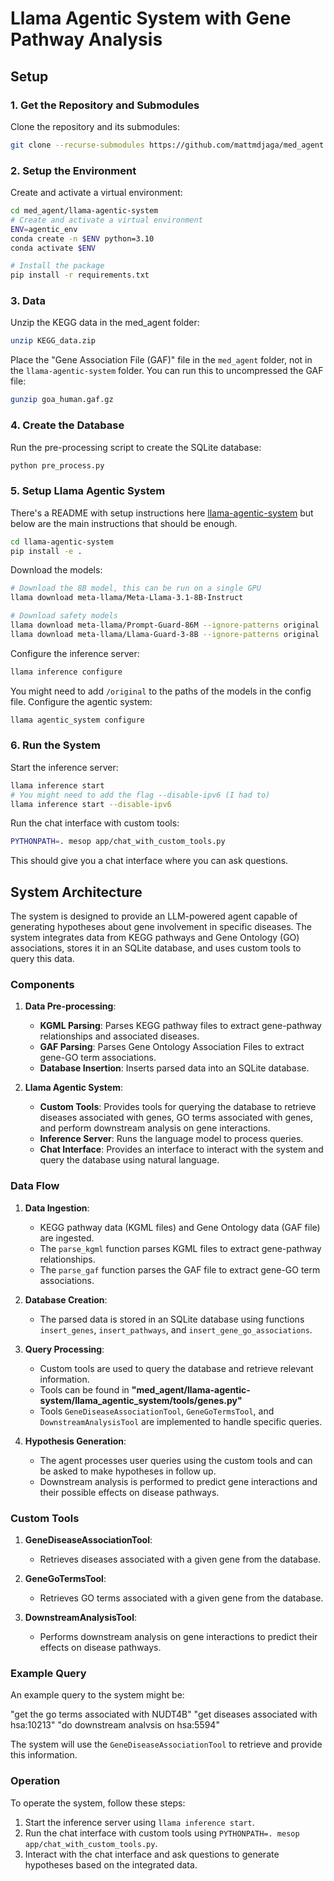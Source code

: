 # Llama Agentic System with Gene Pathway Analysis

## Setup

### 1. Get the Repository and Submodules

Clone the repository and its submodules:

```bash
git clone --recurse-submodules https://github.com/mattmdjaga/med_agent
```

### 2. Setup the Environment

Create and activate a virtual environment:

```bash
cd med_agent/llama-agentic-system
# Create and activate a virtual environment
ENV=agentic_env
conda create -n $ENV python=3.10
conda activate $ENV

# Install the package
pip install -r requirements.txt
```

### 3. Data

Unzip the KEGG data in the med_agent folder:

```bash
unzip KEGG_data.zip
```

Place the "Gene Association File (GAF)" file in the `med_agent` folder, not in the `llama-agentic-system` folder.
You can run this to uncompressed the GAF file:

```bash
gunzip goa_human.gaf.gz
```

### 4. Create the Database

Run the pre-processing script to create the SQLite database:

```bash
python pre_process.py
```

### 5. Setup Llama Agentic System

There's a README with setup instructions here [llama-agentic-system](https://github.com/meta-llama/llama-agentic-system) but below are the main instructions that should be enough.

```bash
cd llama-agentic-system
pip install -e .
```

Download the models:

```bash
# Download the 8B model, this can be run on a single GPU
llama download meta-llama/Meta-Llama-3.1-8B-Instruct

# Download safety models
llama download meta-llama/Prompt-Guard-86M --ignore-patterns original
llama download meta-llama/Llama-Guard-3-8B --ignore-patterns original
```

Configure the inference server:

```bash
llama inference configure
```

You might need to add `/original` to the paths of the models in the config file. Configure the agentic system:

```bash
llama agentic_system configure
```

### 6. Run the System

Start the inference server:

```bash
llama inference start
# You might need to add the flag --disable-ipv6 (I had to)
llama inference start --disable-ipv6
```

Run the chat interface with custom tools:

```bash
PYTHONPATH=. mesop app/chat_with_custom_tools.py
```

This should give you a chat interface where you can ask questions.

## System Architecture

The system is designed to provide an LLM-powered agent capable of generating hypotheses about gene involvement in specific diseases. The system integrates data from KEGG pathways and Gene Ontology (GO) associations, stores it in an SQLite database, and uses custom tools to query this data.

### Components

1. **Data Pre-processing**:
   - **KGML Parsing**: Parses KEGG pathway files to extract gene-pathway relationships and associated diseases.
   - **GAF Parsing**: Parses Gene Ontology Association Files to extract gene-GO term associations.
   - **Database Insertion**: Inserts parsed data into an SQLite database.

2. **Llama Agentic System**:
   - **Custom Tools**: Provides tools for querying the database to retrieve diseases associated with genes, GO terms associated with genes, and perform downstream analysis on gene interactions.
   - **Inference Server**: Runs the language model to process queries.
   - **Chat Interface**: Provides an interface to interact with the system and query the database using natural language.

### Data Flow

1. **Data Ingestion**:
   - KEGG pathway data (KGML files) and Gene Ontology data (GAF file) are ingested.
   - The `parse_kgml` function parses KGML files to extract gene-pathway relationships.
   - The `parse_gaf` function parses the GAF file to extract gene-GO term associations.

2. **Database Creation**:
   - The parsed data is stored in an SQLite database using functions `insert_genes`, `insert_pathways`, and `insert_gene_go_associations`.

3. **Query Processing**:
   - Custom tools are used to query the database and retrieve relevant information.
   - Tools can be found in **"med_agent/llama-agentic-system/llama_agentic_system/tools/genes.py"**
   - Tools `GeneDiseaseAssociationTool`, `GeneGoTermsTool`, and `DownstreamAnalysisTool` are implemented to handle specific queries.

4. **Hypothesis Generation**:
   - The agent processes user queries using the custom tools and can be asked to make hypotheses in follow up.
   - Downstream analysis is performed to predict gene interactions and their possible effects on disease pathways.

### Custom Tools

1. **GeneDiseaseAssociationTool**:
   - Retrieves diseases associated with a given gene from the database.

2. **GeneGoTermsTool**:
   - Retrieves GO terms associated with a given gene from the database.

3. **DownstreamAnalysisTool**:
   - Performs downstream analysis on gene interactions to predict their effects on disease pathways.

### Example Query

An example query to the system might be:

"get the go terms associated with NUDT4B"
"get diseases associated with hsa:10213"
"do downstream analvsis on hsa:5594"

The system will use the `GeneDiseaseAssociationTool` to retrieve and provide this information.

### Operation

To operate the system, follow these steps:

1. Start the inference server using `llama inference start`.
2. Run the chat interface with custom tools using `PYTHONPATH=. mesop app/chat_with_custom_tools.py`.
3. Interact with the chat interface and ask questions to generate hypotheses based on the integrated data.
